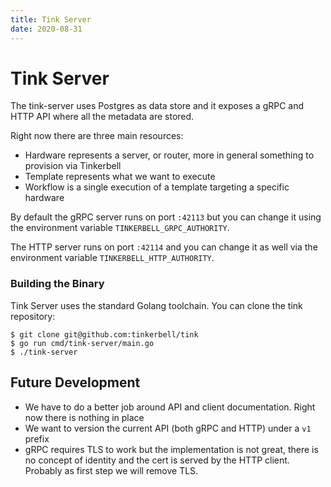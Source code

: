 ```yaml
---
title: Tink Server
date: 2020-08-31
---
```


# Tink Server

The tink-server uses Postgres as data store and it exposes a gRPC and HTTP API where all the metadata are stored.

Right now there are three main resources:

* Hardware represents a server, or router, more in general something to provision via Tinkerbell
* Template represents what we want to execute
* Workflow is a single execution of a template targeting a specific hardware

By default the gRPC server runs on port `:42113` but you can change it using the
environment variable `TINKERBELL_GRPC_AUTHORITY`.

The HTTP server runs on port `:42114` and you can change it as well via the
environment variable `TINKERBELL_HTTP_AUTHORITY`.

### Building the Binary

Tink Server uses the standard Golang toolchain. You can clone the tink repository:

```
$ git clone git@github.com:tinkerbell/tink
$ go run cmd/tink-server/main.go
$ ./tink-server
```

## Future Development

* We have to do a better job around API and client documentation. Right now there is nothing in place
* We want to version the current API (both gRPC and HTTP) under a `v1` prefix
* gRPC requires TLS to work but the implementation is not great, there is no concept of identity and the cert is served by the HTTP client. Probably as first step we will remove TLS.
